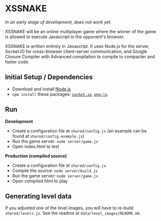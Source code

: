XSSNAKE
===

*In an early stage of development, does not work yet.*

XSSNAKE will be an online multiplayer game where the winner of the game is
allowed to execute Javascript in the opponent's browser.

XSSNAKE is written entirely in Javascript. It uses Node.js for the server,
Socket.IO for cross-browser client–server communication, and Google Closure
Compiler with Advanced compilation to compile to compacter and faster code.


Initial Setup / Dependencies
---

 * Download and install [Node.js](http://nodejs.org/)
 * `npm install` these packages:
   [`socket.io`](https://npmjs.org/package/socket.io),
   [`png-js`](https://npmjs.org/package/png-js).

Run
---

**Development**

 * Create a configuration file at `shared/config.js` (an example can be found at
   `shared/config.example.js`)
 * Run the game server: `node server/game.js`
 * Open index.html to test

**Production (compiled source)**

 * Create a configuration file at `shared/config.js`.
 * Compile the source: `node server/build.js`
 * Run the game server: `node server/game.js`
 * Open compiled.html to play

Generating level data
---
If you adjusted one of the level images, you will have to re-build
`shared/levels.js`. See the readme at `data/level_images/README.md`.